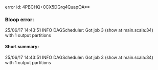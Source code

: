 error id: 4PBCHQ+0CX5DGrq4QuapOA==
### Bloop error:

25/06/17 14:43:51 INFO DAGScheduler: Got job 3 (show at main.scala:34) with 1 output partitions
#### Short summary: 

25/06/17 14:43:51 INFO DAGScheduler: Got job 3 (show at main.scala:34) with 1 output partitions